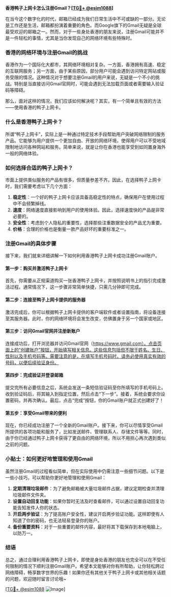**香港鸭子上网卡怎么注册Gmail？[[TG💪+ @esim1088](https://t.me/s/esim1088)]**

在当今这个数字化的时代，邮箱已经成为我们日常生活中不可或缺的一部分。无论是工作还是生活，邮箱都扮演着重要的角色。而Google旗下的Gmail无疑是全球最受欢迎的邮箱之一。然而，对于一些身处香港的朋友来说，注册Gmail可能并不是一件轻松的事情，尤其是当你发现自己的网络环境有些特殊时。

### 香港的网络环境与注册Gmail的挑战

香港作为一个国际化大都市，其网络环境相对复杂。一方面，香港拥有高速、稳定的互联网服务；另一方面，由于某些原因，部分用户可能会遇到访问特定网站或服务受限的情况。这种情况对于想要注册Gmail的用户来说，无疑是一个不小的挑战。特别是当直接访问Gmail官网时，可能会遇到无法加载页面或者需要输入验证码等障碍。

那么，面对这样的情况，我们应该如何解决呢？其实，有一个简单且有效的方法——使用香港的鸭子上网卡。

### 什么是香港鸭子上网卡？

所谓“鸭子上网卡”，实际上是一种通过特定技术手段帮助用户突破网络限制的服务产品。它能够为用户提供一个更加自由、开放的网络环境，使得用户可以不受地域限制地访问各种网站和服务。简单来说，就是让你在香港也能享受到如同置身海外一般的网络体验。

### 如何选择合适的鸭子上网卡？

市面上提供类似服务的产品有很多，但质量参差不齐。因此，在选择鸭子上网卡时，我们需要考虑以下几个方面：

1. **稳定性**：一个好的鸭子上网卡应该具备高稳定性的特点，确保用户在使用过程中不会频繁掉线。
2. **速度**：网络速度直接影响到用户的使用体验。因此，选择速度快的产品是非常必要的。
3. **安全性**：考虑到个人隐私的重要性，选择那些注重数据安全的产品尤为重要。
4. **价格**：合理的价格也是衡量一款产品好坏的重要标准之一。

### 注册Gmail的具体步骤

接下来，我们就来详细讲解一下如何利用香港鸭子上网卡成功注册Gmail账户。

#### 第一步：购买并激活鸭子上网卡

首先，你需要从正规渠道购买一张香港鸭子上网卡，并按照说明书上的指引完成激活过程。通常情况下，这一步骤非常简单快捷，只需几分钟即可完成。

#### 第二步：连接至鸭子上网卡提供的服务器

激活完成后，你可以根据鸭子上网卡提供的客户端软件或者设置指南，将设备连接至其服务器。此时，你的网络环境将会发生改变，仿佛置身于另一个国家或地区。

#### 第三步：访问Gmail官网并注册新账户

连接成功后，打开浏览器并访问Gmail官网（https://www.gmail.com）。点击页面上的“创建账户”按钮，开始填写相关信息。这些信息包括但不限于姓名、生日、性别以及手机号码等。需要注意的是，在填写手机号码时，请务必使用真实有效的号码，以便后续验证身份。

#### 第四步：完成验证并登录邮箱

提交完所有必要信息之后，系统会发送一条短信验证码至你所填写的手机号码上。收到验证码后，将其输入到指定位置，然后点击“下一步”。接着，系统会要求你设置密码，并再次确认。最后，点击“完成”按钮，你的Gmail账户就正式创建好了！

#### 第五步：享受Gmail带来的便利

现在，你已经成功注册了一个全新的Gmail账户。接下来，你可以尽情享受Gmail所提供的各项功能和服务了，比如发送邮件、管理联系人、存储文件等等。同时，由于你已经通过鸭子上网卡获得了更自由的网络环境，所以不用担心再次遇到类似之前的问题。

### 小贴士：如何更好地管理和使用Gmail

虽然注册Gmail的过程看似简单，但在实际使用中仍需注意一些细节问题。以下是一些小技巧，可以帮助你更好地管理和使用Gmail：

1. **定期清理垃圾邮件**：为了避免邮箱被大量垃圾邮件占据，建议定期检查并清理垃圾邮件文件夹。
2. **设置自动回复功能**：如果你暂时无法及时查看邮件，可以通过设置自动回复功能告知发件人你的状态。
3. **开启两步验证**：为了提高账户安全性，建议开启两步验证功能。这样即使有人知道了你的密码，也无法轻易登录你的账户。
4. **备份重要资料**：对于一些重要的邮件内容，最好将其下载保存到本地电脑上，以防万一。

### 结语

总之，通过合理利用香港鸭子上网卡，即使是身处香港的朋友也完全可以在不受任何限制的情况下顺利注册Gmail账户。希望本文能够对你有所帮助，让你轻松跨过网络障碍，畅享数字世界的乐趣！如果你还有其他关于鸭子上网卡或其他相关话题的问题，欢迎随时留言讨论哦~ 

[[TG💪+ @esim1088](https://t.me/s/esim1088) ![Image](https://i.postimg.cc/4NQfJmqS/Snipaste-2025-05-13-00-14-12.png)]